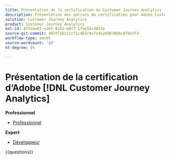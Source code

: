 ```yaml
---
title: Présentation de la certification du Customer Journey Analytics
description: Présentation des options de certification pour Adobe Customer Journey Analytics
solution: Customer Journey Analytics
product: Customer Journey Analytics
exl-id: 8ffdae02-e1b5-4a32-b877-1fbe55c4852e
source-git-commit: 307d716211cf1c4b5c9cfe4e2698389bc8fde5f4
workflow-type: tm+mt
source-wordcount: '24'
ht-degree: 0%

---
```


# Présentation de la certification d’Adobe [!DNL Customer Journey Analytics]

**Professionnel**

* [Professionnel](https://certification.adobe.com/certification/customer-journey-analytics-business-practitioner-professional) <!--AD0-E608-->

**Expert**

* [Développeur](https://certification.adobe.com/certification/customer-journey-analytics-developer-expert) <!--AD0-E604-->

{{questions}}

